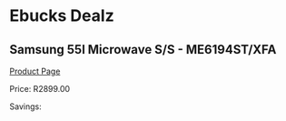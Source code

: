 
# Ebucks Dealz
## Samsung 55l Microwave S/S - ME6194ST/XFA
[Product Page](https://www.ebucks.com/web/shop/productSelected.do?prodId=1226276945&catId=704989856)

Price: R2899.00

Savings: 


	